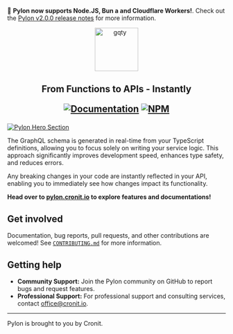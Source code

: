 :rocket: **Pylon now supports Node.JS, Bun a and Cloudflare Workers!**. Check out the [Pylon v2.0.0 release notes](https://pylon.cronit.io/docs/release-notes/v2.0) for more information.

<p align="center">
  <a href="https://pylon.cronit.io">
    <img src="https://github.com/getcronit/pylon/assets/52858351/ec8aa54e-6b24-45cb-82a1-03b9c8b8f45f" height="100" alt="gqty" />
  </a>
</p>

<h2 align="center">
  From Functions to APIs - Instantly

[![Documentation](https://img.shields.io/badge/documentation-documentation?color=C00B84)](https://pylon.cronit.io)
[![NPM](https://img.shields.io/npm/v/%40getcronit%2Fpylon)](https://www.npmjs.com/package/@getcronit/pylon)

</h2>

[![Pylon Hero Section](https://github.com/user-attachments/assets/c715b5f8-58ac-4967-801a-77a8cd843813)](https://pylon.cronit.io)

The GraphQL schema is generated in real-time from your TypeScript definitions,
allowing you to focus solely on writing your service logic.
This approach significantly improves development speed, enhances type safety, and reduces errors.

Any breaking changes in your code are instantly reflected in your API,
enabling you to immediately see how changes impact its functionality.

**Head over to [pylon.cronit.io](https://pylon.cronit.io) to explore features and
documentations!**

## Get involved

Documentation, bug reports, pull requests, and other contributions are welcomed!
See [`CONTRIBUTING.md`](CONTRIBUTING.md) for more information.

## Getting help

- **Community Support:** Join the Pylon community on GitHub to report bugs and request features.
- **Professional Support:** For professional support and consulting services, contact [office@cronit.io](mailto:office@cronit.io).

---

Pylon is brought to you by Cronit.
